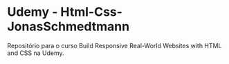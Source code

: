 # Udemy - Html-Css-JonasSchmedtmann
Repositório para o curso Build Responsive Real-World Websites with HTML and CSS na Udemy.
